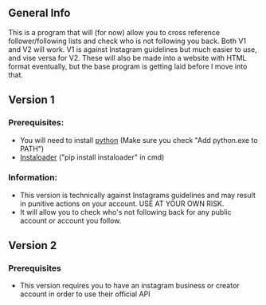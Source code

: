 ## General Info
This is a program that will (for now) allow you to cross reference follower/following lists and check who is not following you back. Both V1 and V2 will work. V1 is against Instagram guidelines but much easier to use, and vise versa for V2. 
These will also be made into a website with HTML format eventually, but the base program is getting laid before I move into that. 

## Version 1
### Prerequisites:
- You will need to install [python](https://www.python.org/downloads/) (Make sure you check "Add python.exe to PATH")
- [Instaloader](https://github.com/instaloader/instaloader) ("pip install instaloader" in cmd)
### Information:
- This version is technically against Instagrams guidelines and may result in punitive actions on your account. USE AT YOUR OWN RISK.
- It will allow you to check who's not following back for any public account or account you follow.

## Version 2
### Prerequisites
- This version requires you to have an instagram business or creator account in order to use their official API
